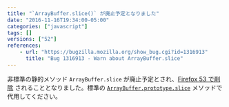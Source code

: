 ```yaml
---
title: "`ArrayBuffer.slice()` が廃止予定となりました"
date: "2016-11-16T19:34:00-05:00"
categories: ["javascript"]
tags: []
versions: ["52"]
references:
    - url: "https://bugzilla.mozilla.org/show_bug.cgi?id=1316913"
      title: "Bug 1316913 - Warn about ArrayBuffer.slice"
---
```

非標準の静的メソッド `ArrayBuffer.slice` が廃止予定とされ、[Firefox 53 で削除](https://www.fxsitecompat.com/ja/docs/2016/arraybuffer-slice-will-be-removed/) されることとなりました。標準の [`ArrayBuffer.prototype.slice`](https://developer.mozilla.org/docs/Web/JavaScript/Reference/Global_Objects/ArrayBuffer/slice) メソッドで代用してください。

